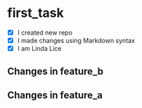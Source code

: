 # first_task

- [x] I created new repo
- [x] I made changes using Markdown syntax
- [x] I am Linda Lice

## Changes in feature_b

## Changes in feature_a

